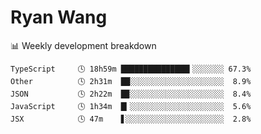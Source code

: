 # Ryan Wang

 <!-- waka-box start -->
📊 Weekly development breakdown
```text
TypeScript     🕓 18h59m ███████████████▍░░░░░░░ 67.3%
Other          🕓 2h31m  ██░░░░░░░░░░░░░░░░░░░░░  8.9%
JSON           🕓 2h22m  █▉░░░░░░░░░░░░░░░░░░░░░  8.4%
JavaScript     🕓 1h34m  █▎░░░░░░░░░░░░░░░░░░░░░  5.6%
JSX            🕓 47m    ▋░░░░░░░░░░░░░░░░░░░░░░  2.8%
```
<!-- Powered by https://github.com/YouEclipse/waka-box-go . -->
<!-- waka-box end -->